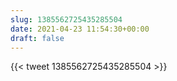 ```yaml
---
slug: 1385562725435285504
date: 2021-04-23 11:54:30+00:00
draft: false
---
```


{{< tweet 1385562725435285504 >}}
